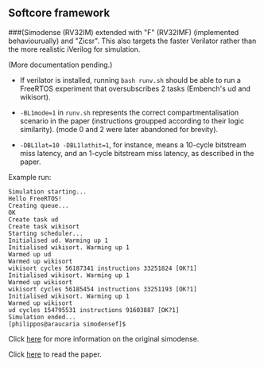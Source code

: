 
## Softcore framework 
###(Simodense (RV32IM) extended with "F" (RV32IMF) (implemented behaviourually) and "Zicsr". This also targets the faster Verilator rather than the more realistic iVerilog for simulation.

(More documentation pending.)

- If verilator is installed, running ``bash runv.sh`` should be able to run a FreeRTOS experiment that oversubscribes 2 tasks (Embench's ud and wikisort). 
 
- ``-BL1mode=1`` in ``runv.sh`` represents the correct compartmentalisation scenario in the paper (instructions groupped according to their logic similarity). (mode 0 and 2 were later abandoned for brevity).

- ``-DBL1lat=10 -DBL1lathit=1``, for instance, means a 10-cycle bitstream miss latency, and an 1-cycle bitstream miss latency, as described in the paper.

Example run:

```
Simulation starting...
Hello FreeRTOS!
Creating queue...
OK
Create task ud
Create task wikisort
Starting scheduler...
Initialised ud. Warming up 1
Initialised wikisort. Warming up 1
Warmed up ud
Warmed up wikisort
wikisort cycles 56187341 instructions 33251824 [OK?1]
Initialised wikisort. Warming up 1
Warmed up wikisort
wikisort cycles 56185454 instructions 33251193 [OK?1]
Initialised wikisort. Warming up 1
Warmed up wikisort
ud cycles 154795531 instructions 91603887 [OK?1]
Simulation ended...
[philippos@araucaria simodensef]$ 

```

Click [here](https://github.com/pphilippos/simodense) for more information on the original simodense.

Click [here](https://arxiv.org/pdf/2203.10359.pdf) to read the paper.
